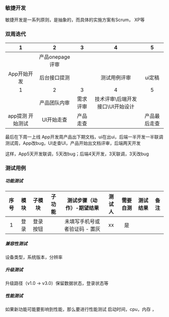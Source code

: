 ### 敏捷开发

敏捷开发是一系列原则，是抽象的，而具体的实施方案有Scrum，
XP等


### 双周迭代

|1 | 2 | 3 | 4 | 5 |
|:--:|:--:| :--:| :--:| :--:| 
| | 产品onepage 评审|
| App开始开发| 后台接口提测||测试用例评审|ui定稿
|1 | 2 | 3 | 4 | 5 |
| | 产品团队内审|需求评审|技术评审\后端开发接口\UI开始设计
|app提测 开始测试|UI开始走查|产品走查||产品最后走查

最后在下周一上线
App开发周产品出下期文档，ui在出ui，后端一半开发一半联调
测试周，App改bug，UI走查UI，产品开始出文档评审，后端两天开发

这样，App5天开发联调，5天改bug；后端4天开发，3天联调，3天改bug



### 测试用例

##### 功能测试

|序号 | 模块 | 子模块 | 子功能 | 测试步骤（动作）-期望结果 | 测试人| 需要自测|测试结果|备注
|:--:|:--:| :--:| :--:| :--:|  :--:|  :--:|  :--:|  :--:| 
|1 | 登录 | 登录按钮 | | 未填写手机号或者验证码 - 置灰 | xx | 是 | 

##### 兼容性测试
设备类型，系统版本，分辨率 

##### 升级测试
升级路径（v1.0 -> v3.0）保留数据状态，登录状态等

##### 性能测试
如果新功能可能要影响到性能，那么要进行性能测试
启动时间，cpu，内存 ，

#####



















